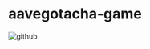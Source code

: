 # aavegotacha-game
![github](https://user-images.githubusercontent.com/59466080/156275175-f1b0349b-5998-4bc3-8ccd-a5b39bbaa97d.png)
 
